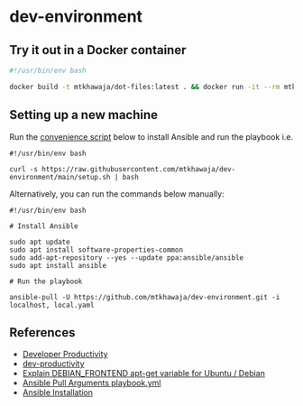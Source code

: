# dev-environment

## Try it out in a Docker container

```bash
#!/usr/bin/env bash

docker build -t mtkhawaja/dot-files:latest . && docker run -it --rm mtkhawaja/dot-files:latest
```

## Setting up a new machine

Run the [convenience script](./setup.sh) below to install Ansible and run the playbook i.e.

```shell
#!/usr/bin/env bash

curl -s https://raw.githubusercontent.com/mtkhawaja/dev-environment/main/setup.sh | bash

```

Alternatively, you can run the commands below manually:

```shell
#!/usr/bin/env bash

# Install Ansible

sudo apt update
sudo apt install software-properties-common
sudo add-apt-repository --yes --update ppa:ansible/ansible
sudo apt install ansible

# Run the playbook

ansible-pull -U https://github.com/mtkhawaja/dev-environment.git -i localhost, local.yaml

```

## References

- [Developer Productivity](https://frontendmasters.com/courses/developer-productivity/introduction/)
- [dev-productivity](https://github.com/ThePrimeagen/dev-productivity)
- [Explain DEBIAN_FRONTEND apt-get variable for Ubuntu / Debian](https://www.cyberciti.biz/faq/explain-debian_frontend-apt-get-variable-for-ubuntu-debian)
- [Ansible Pull Arguments playbook.yml](https://docs.ansible.com/ansible/latest/cli/ansible-pull.html#cmdoption-ansible-pull-arg-playbook.yml)
- [Ansible Installation](https://docs.ansible.com/ansible/latest/installation_guide/installation_distros.html#installing-ansible-on-ubuntu)